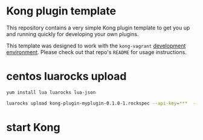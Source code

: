 Kong plugin template
====================

This repository contains a very simple Kong plugin template to get you
up and running quickly for developing your own plugins.

This template was designed to work with the `kong-vagrant`
[development environment](https://github.com/Mashape/kong-vagrant). Please
check out that repo's `README` for usage instructions.

# centos luarocks upload

``` bash
yum install lua luarocks lua-json

luarocks upload kong-plugin-myplugin-0.1.0-1.rockspec --api-key=***  --force
```

# start Kong
``` bash


```